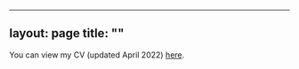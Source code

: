 
---
layout: page
title: ""
---


You can view my CV (updated April 2022) [here](assets/Fredriksson_cv_0422.pdf).

<!-- <img src="/assets/Fredriksson_cv_0422.pdf" alt="Fredriksson_cv" style="width:800px;" align="center" />
<embed src="/assets/Fredriksson_cv_0422.pdf" type="application/pdf">

---
